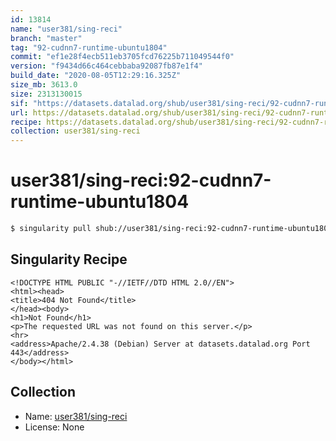 ```yaml
---
id: 13814
name: "user381/sing-reci"
branch: "master"
tag: "92-cudnn7-runtime-ubuntu1804"
commit: "ef1e28f4ecb511eb3705fcd76225b711049544f0"
version: "f9434d66c464cebbaba92087fb87e1f4"
build_date: "2020-08-05T12:29:16.325Z"
size_mb: 3613.0
size: 2313130015
sif: "https://datasets.datalad.org/shub/user381/sing-reci/92-cudnn7-runtime-ubuntu1804/2020-08-05-ef1e28f4-f9434d66/f9434d66c464cebbaba92087fb87e1f4.sif"
url: https://datasets.datalad.org/shub/user381/sing-reci/92-cudnn7-runtime-ubuntu1804/2020-08-05-ef1e28f4-f9434d66/
recipe: https://datasets.datalad.org/shub/user381/sing-reci/92-cudnn7-runtime-ubuntu1804/2020-08-05-ef1e28f4-f9434d66/Singularity
collection: user381/sing-reci
---
```


# user381/sing-reci:92-cudnn7-runtime-ubuntu1804

```bash
$ singularity pull shub://user381/sing-reci:92-cudnn7-runtime-ubuntu1804
```

## Singularity Recipe

```singularity
<!DOCTYPE HTML PUBLIC "-//IETF//DTD HTML 2.0//EN">
<html><head>
<title>404 Not Found</title>
</head><body>
<h1>Not Found</h1>
<p>The requested URL was not found on this server.</p>
<hr>
<address>Apache/2.4.38 (Debian) Server at datasets.datalad.org Port 443</address>
</body></html>
```

## Collection

 - Name: [user381/sing-reci](https://github.com/user381/sing-reci)
 - License: None

